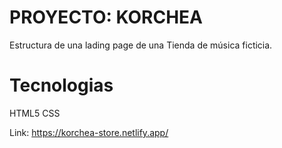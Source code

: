 # PROYECTO: KORCHEA
Estructura de una lading page de una Tienda de música ficticia.

# Tecnologias
HTML5
CSS

Link: https://korchea-store.netlify.app/
